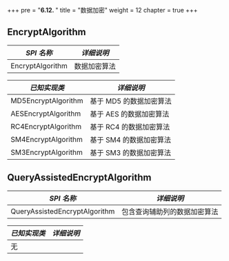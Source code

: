 +++
pre = "<b>6.12. </b>"
title = "数据加密"
weight = 12
chapter = true
+++

## EncryptAlgorithm

| *SPI 名称*           | *详细说明*            |
| ------------------- | --------------------- |
| EncryptAlgorithm    | 数据加密算法           |

| *已知实现类*         | *详细说明*             |
| ------------------- | --------------------- |
| MD5EncryptAlgorithm | 基于 MD5 的数据加密算法 |
| AESEncryptAlgorithm | 基于 AES 的数据加密算法 |
| RC4EncryptAlgorithm | 基于 RC4 的数据加密算法 |
| SM4EncryptAlgorithm | 基于 SM4 的数据加密算法 |
| SM3EncryptAlgorithm | 基于 SM3 的数据加密算法 |

## QueryAssistedEncryptAlgorithm

| *SPI 名称*                    | *详细说明*                 |
| ----------------------------- | ------------------------ |
| QueryAssistedEncryptAlgorithm | 包含查询辅助列的数据加密算法 |

| *已知实现类*                   | *详细说明*                 |
| ----------------------------- | ------------------------- |
| 无                            |                           |

